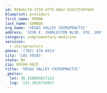 ```yaml
---
id: 934ebcf8-173d-4775-88a7-8341f334f645
blueprint: providers
first_name: MIRNA
last_name: GAMBOA
org_name: 'VEGAS VALLEY CHIROPRACTIC'
address: '3230 E. CHARLESTON BLVD. STE. 109'
category: complementary-medicine
services:
  - chiropractors
phone: '(702) 478-6914'
city: 'LAS VEGAS'
state: NV
zip: 89104-6625
title: 'VEGAS VALLEY CHIROPRACTIC'
_geoloc:
  lat: 36.158965817132
  lng: -115.1019734957
---
```

